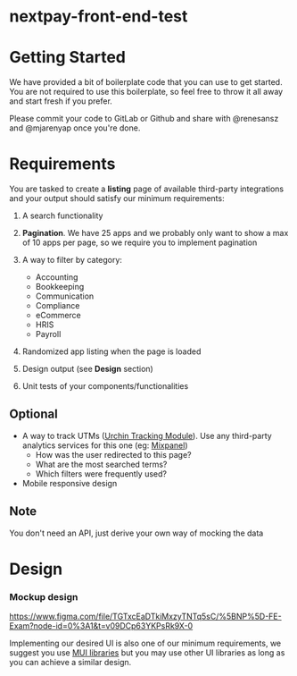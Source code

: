 # nextpay-front-end-test

# Getting Started
We have provided a bit of boilerplate code that you can use to get started. You are not required to use this boilerplate, so feel free to throw it all away and start fresh if you prefer.

Please commit your code to GitLab or Github and share with @renesansz and @mjarenyap once you're done.
# Requirements

You are tasked to create a **listing** page of available third-party integrations and your output should satisfy our minimum requirements:

1. A search functionality
2. **Pagination**. We have 25 apps and we probably only want to show a max of 10 apps per page, so we require you to implement pagination
3. A way to filter by category:
    * Accounting
    * Bookkeeping
    * Communication
    * Compliance
    * eCommerce
    * HRIS
    * Payroll

4. Randomized app listing when the page is loaded
5. Design output (see **Design** section)
6. Unit tests of your components/functionalities

## Optional
* A way to track UTMs ([Urchin Tracking Module](https://en.wikipedia.org/wiki/UTM_parameters)). Use any third-party analytics services for this one (eg: [Mixpanel](https://mixpanel.com/))
    * How was the user redirected to this page?
    * What are the most searched terms?
    * Which filters were frequently used?
* Mobile responsive design

## Note

You don't need an API, just derive your own way of mocking the data

# Design

### Mockup design
https://www.figma.com/file/TGTxcEaDTkiMxzyTNTq5sC/%5BNP%5D-FE-Exam?node-id=0%3A1&t=v09DCp63YKPsRk9X-0

Implementing our desired UI is also one of our minimum requirements, we suggest you use [MUI libraries](https://mui.com/) but you may use other UI libraries as long as you can achieve a similar design.
